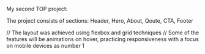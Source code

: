 My second TOP project:

The project consists of sections: Header, Hero, About, Qoute, CTA, Footer

// The layout was achieved using flexbox and grid techniques
// Some of the features will be animations on hover, practicing responsiveness with a focus on mobile devices as number 1

